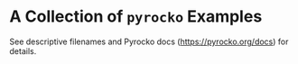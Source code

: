 # A Collection of `pyrocko` Examples

See descriptive filenames and Pyrocko docs (https://pyrocko.org/docs) for details.
